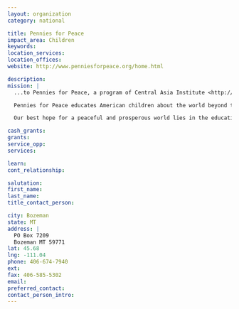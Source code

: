 ```yaml
---
layout: organization
category: national

title: Pennies for Peace
impact_area: Children
keywords: 
location_services: 
location_offices: 
website: http://www.penniesforpeace.org/home.html

description: 
mission: |
  ...to Pennies for Peace, a program of Central Asia Institute <http://www.ikat.org> (CAI).

  Pennies for Peace educates American children about the world beyond their experience and shows them that they can make a positive impact on a global scale, one penny at a time.

  Our best hope for a peaceful and prosperous world lies in the education of all the world’s children. Through cross-cultural understanding and a solution-oriented approach, Pennies for Peace encourages American children, ultimately our future leaders, to be active participants in the creation of global peace.

cash_grants: 
grants: 
service_opp: 
services: 

learn: 
cont_relationship: 

salutation: 
first_name: 
last_name: 
title_contact_person: 

city: Bozeman
state: MT
address: |
  PO Box 7209  
  Bozeman MT 59771
lat: 45.68
lng: -111.04
phone: 406-674-7940
ext: 
fax: 406-585-5302
email: 
preferred_contact: 
contact_person_intro: 
---
```

